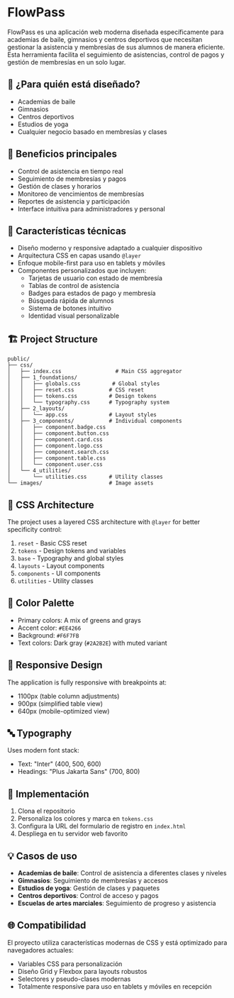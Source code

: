 # FlowPass

FlowPass es una aplicación web moderna diseñada específicamente para academias de baile, gimnasios y centros deportivos que necesitan gestionar la asistencia y membresías de sus alumnos de manera eficiente. Esta herramienta facilita el seguimiento de asistencias, control de pagos y gestión de membresías en un solo lugar.

## 🎯 ¿Para quién está diseñado?

- Academias de baile
- Gimnasios
- Centros deportivos
- Estudios de yoga
- Cualquier negocio basado en membresías y clases

## 💪 Beneficios principales

- Control de asistencia en tiempo real
- Seguimiento de membresías y pagos
- Gestión de clases y horarios
- Monitoreo de vencimientos de membresías
- Reportes de asistencia y participación
- Interface intuitiva para administradores y personal

## 🎨 Características técnicas

- Diseño moderno y responsive adaptado a cualquier dispositivo
- Arquitectura CSS en capas usando `@layer`
- Enfoque mobile-first para uso en tablets y móviles
- Componentes personalizados que incluyen:
  - Tarjetas de usuario con estado de membresía
  - Tablas de control de asistencia
  - Badges para estados de pago y membresía
  - Búsqueda rápida de alumnos
  - Sistema de botones intuitivo
  - Identidad visual personalizable

## 🏗️ Project Structure

```
public/
├── css/
│   ├── index.css                 # Main CSS aggregator
│   ├── 1_foundations/           
│   │   ├── globals.css          # Global styles
│   │   ├── reset.css           # CSS reset
│   │   ├── tokens.css          # Design tokens
│   │   └── typography.css      # Typography system
│   ├── 2_layouts/
│   │   └── app.css             # Layout styles
│   ├── 3_components/           # Individual components
│   │   ├── component.badge.css
│   │   ├── component.button.css
│   │   ├── component.card.css
│   │   ├── component.logo.css
│   │   ├── component.search.css
│   │   ├── component.table.css
│   │   └── component.user.css
│   └── 4_utilities/
│       └── utilities.css       # Utility classes
└── images/                     # Image assets
```

## 🎯 CSS Architecture

The project uses a layered CSS architecture with `@layer` for better specificity control:

1. `reset` - Basic CSS reset
2. `tokens` - Design tokens and variables
3. `base` - Typography and global styles
4. `layouts` - Layout components
5. `components` - UI components
6. `utilities` - Utility classes

## 🎨 Color Palette

- Primary colors: A mix of greens and grays
- Accent color: `#EE4266`
- Background: `#F6F7FB`
- Text colors: Dark gray (`#2A2B2E`) with muted variant

## 📱 Responsive Design

The application is fully responsive with breakpoints at:
- 1100px (table column adjustments)
- 900px (simplified table view)
- 640px (mobile-optimized view)

## 🔤 Typography

Uses modern font stack:
- Text: "Inter" (400, 500, 600)
- Headings: "Plus Jakarta Sans" (700, 800)

## 🚀 Implementación

1. Clona el repositorio
2. Personaliza los colores y marca en `tokens.css`
3. Configura la URL del formulario de registro en `index.html`
4. Despliega en tu servidor web favorito

## 💡 Casos de uso

- **Academias de baile**: Control de asistencia a diferentes clases y niveles
- **Gimnasios**: Seguimiento de membresías y accesos
- **Estudios de yoga**: Gestión de clases y paquetes
- **Centros deportivos**: Control de acceso y pagos
- **Escuelas de artes marciales**: Seguimiento de progreso y asistencia

## 🌐 Compatibilidad

El proyecto utiliza características modernas de CSS y está optimizado para navegadores actuales:
- Variables CSS para personalización
- Diseño Grid y Flexbox para layouts robustos
- Selectores y pseudo-clases modernas
- Totalmente responsive para uso en tablets y móviles en recepción
